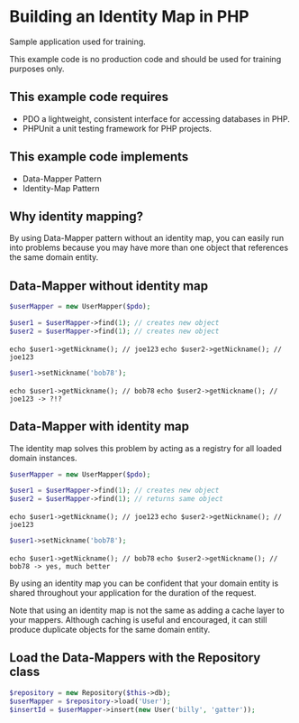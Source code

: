 # Building an Identity Map in PHP

Sample application used for training.

This example code is no production code and should be used for training
purposes only.

## This example code requires

* PDO a lightweight, consistent interface for accessing databases in PHP.
* PHPUnit a unit testing framework for PHP projects.

## This example code implements

* Data-Mapper Pattern
* Identity-Map Pattern

## Why identity mapping?

By using Data-Mapper pattern without an identity map, you can easily run
into problems because you may have more than one object that references
the same domain entity.

## Data-Mapper without identity map

```php
$userMapper = new UserMapper($pdo);

$user1 = $userMapper->find(1); // creates new object
$user2 = $userMapper->find(1); // creates new object
```

`echo $user1->getNickname(); // joe123`
`echo $user2->getNickname(); // joe123`

```php
$user1->setNickname('bob78');
```

`echo $user1->getNickname(); // bob78`
`echo $user2->getNickname(); // joe123 -> ?!?`

## Data-Mapper with identity map

The identity map solves this problem by acting as a registry for all
loaded domain instances.

```php
$userMapper = new UserMapper($pdo);

$user1 = $userMapper->find(1); // creates new object
$user2 = $userMapper->find(1); // returns same object
```

`echo $user1->getNickname(); // joe123`
`echo $user2->getNickname(); // joe123`

```php
$user1->setNickname('bob78');
```

`echo $user1->getNickname(); // bob78`
`echo $user2->getNickname(); // bob78 -> yes, much better`

By using an identity map you can be confident that your domain entity is
shared throughout your application for the duration of the request.

Note that using an identity map is not the same as adding a cache layer
to your mappers. Although caching is useful and encouraged, it can still
produce duplicate objects for the same domain entity.

## Load the Data-Mappers with the Repository class

```php
$repository = new Repository($this->db);
$userMapper = $repository->load('User');
$insertId = $userMapper->insert(new User('billy', 'gatter'));
```      

